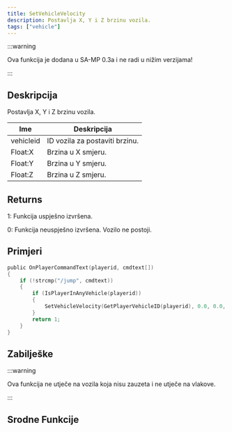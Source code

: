 ```yaml
---
title: SetVehicleVelocity
description: Postavlja X, Y i Z brzinu vozila.
tags: ["vehicle"]
---
```


:::warning

Ova funkcija je dodana u SA-MP 0.3a i ne radi u nižim verzijama!

:::

## Deskripcija

Postavlja X, Y i Z brzinu vozila.

| Ime       | Deskripcija                    |
| --------- | ------------------------------ |
| vehicleid | ID vozila za postaviti brzinu. |
| Float:X   | Brzina u X smjeru.             |
| Float:Y   | Brzina u Y smjeru.             |
| Float:Z   | Brzina u Z smjeru.             |

## Returns

1: Funkcija uspješno izvršena.

0: Funkcija neuspješno izvršena. Vozilo ne postoji.

## Primjeri

```c
public OnPlayerCommandText(playerid, cmdtext[])
{
    if (!strcmp("/jump", cmdtext))
    {
        if (IsPlayerInAnyVehicle(playerid))
        {
            SetVehicleVelocity(GetPlayerVehicleID(playerid), 0.0, 0.0, 0.2);
        }
        return 1;
    }
}
```

## Zabilješke

:::warning

Ova funkcija ne utječe na vozila koja nisu zauzeta i ne utječe na vlakove.

:::

## Srodne Funkcije
